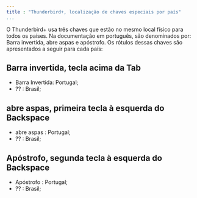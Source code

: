 ```yaml
---
title : "Thunderbird+, localização de chaves especiais por país"
...
```


O Thunderbird+ usa três chaves que estão no mesmo local físico para todos os países. Na documentação em português, são denominados por: Barra invertida, abre aspas e apóstrofo. Os rótulos dessas chaves são apresentados a seguir para cada país:

<a name="aboveTab">

## Barra invertida, tecla acima da Tab

* Barra Invertida: Portugal;
* ?? : Brasil;

<a nome="bs1">

## abre aspas, primeira tecla à esquerda do Backspace

* abre aspas : Portugal;
* ?? : Brasil;

<a nome="bs2">

## Apóstrofo, segunda tecla à esquerda do Backspace

* Apóstrofo : Portugal;
* ?? : Brasil;
